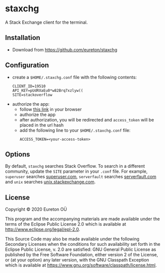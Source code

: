 # staxchg

A Stack Exchange client for the terminal.

## Installation

* Download from https://github.com/eureton/staxchg


## Configuration

* create a `$HOME/.staxchg.conf` file with the following contents:
  ```
  CLIENT_ID=19510
  API_KEY=pUdRXaEu0*w82Brq7xzlyw((
  SITE=stackoverflow
  ```
* authorize the app:
  * follow [this link](https://stackoverflow.com/oauth/dialog?client_id=19510&scope=no_expiry&redirect_uri=https://stackoverflow.com/oauth/login_success) in your browser
  * authorize the app
  * after authorization, you will be redirected and `access_token` will be placed in the url hash
  * add the following line to your `$HOME/.staxchg.conf` file:
    ```
    ACCESS_TOKEN=<your-access-token>
    ```

## Options

By default, `staxchg` searches Stack Overflow. To search in a different community, update the `SITE` parameter in your `.conf` file. For example, `superuser` searches [superuser.com](https://superuser.com), `serverfault` searches [serverfault.com](https://serverfault.com) and `unix` searches [unix.stackexchange.com](https://unix.stackexchange.com).

## License

Copyright © 2020 Eureton OÜ

This program and the accompanying materials are made available under the
terms of the Eclipse Public License 2.0 which is available at
http://www.eclipse.org/legal/epl-2.0.

This Source Code may also be made available under the following Secondary
Licenses when the conditions for such availability set forth in the Eclipse
Public License, v. 2.0 are satisfied: GNU General Public License as published by
the Free Software Foundation, either version 2 of the License, or (at your
option) any later version, with the GNU Classpath Exception which is available
at https://www.gnu.org/software/classpath/license.html.
